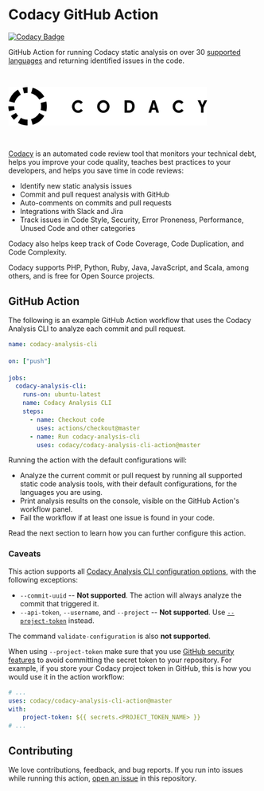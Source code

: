 # Codacy GitHub Action

[![Codacy Badge](https://app.codacy.com/project/badge/Grade/946b78614f154f81b1c9c0514fd9f35c)](https://www.codacy.com/gh/codacy/codacy-analysis-cli-action/dashboard?utm_source=github.com&amp;utm_medium=referral&amp;utm_content=codacy/codacy-analysis-cli-action&amp;utm_campaign=Badge_Grade)

GitHub Action for running Codacy static analysis on over 30 [supported languages](https://docs.codacy.com/getting-started/supported-languages-and-tools/) and returning identified issues in the code.

<br/>

<a href="https://www.codacy.com" target="_blank"><img src="images/codacy-logo.svg" alt="Codacy" width="400"/></a>

<br/>

[Codacy](https://www.codacy.com/) is an automated code review tool that monitors your technical debt, helps you improve your code quality, teaches best practices to your developers, and helps you save time in code reviews:

-   Identify new static analysis issues
-   Commit and pull request analysis with GitHub
-   Auto-comments on commits and pull requests
-   Integrations with Slack and Jira
-   Track issues in Code Style, Security, Error Proneness, Performance, Unused Code and other categories

Codacy also helps keep track of Code Coverage, Code Duplication, and Code Complexity.

Codacy supports PHP, Python, Ruby, Java, JavaScript, and Scala, among others, and is free for Open Source projects.

## GitHub Action

The following is an example GitHub Action workflow that uses the Codacy Analysis CLI
to analyze each commit and pull request.

```yaml
name: codacy-analysis-cli

on: ["push"]

jobs:
  codacy-analysis-cli:
    runs-on: ubuntu-latest
    name: Codacy Analysis CLI
    steps:
      - name: Checkout code
        uses: actions/checkout@master
      - name: Run codacy-analysis-cli
        uses: codacy/codacy-analysis-cli-action@master
```

Running the action with the default configurations will:

- Analyze the current commit or pull request by running all supported static code analysis tools, with their default configurations,
  for the languages you are using.
- Print analysis results on the console, visible on the GitHub Action's workflow panel.
- Fail the workflow if at least one issue is found in your code.

Read the next section to learn how you can further configure this action.

### Caveats

This action supports all [Codacy Analysis CLI configuration options](https://github.com/codacy/codacy-analysis-cli#commands-and-configuration), with the following exceptions:

- `--commit-uuid` -- **Not supported**. The action will always analyze the commit that triggered it.
- `--api-token`, `--username`, and `--project` -- **Not supported**. Use [`--project-token`](https://github.com/codacy/codacy-analysis-cli#project-token) instead.

The command `validate-configuration` is also **not supported**.

When using `--project-token` make sure that you use [GitHub security features](https://docs.github.com/en/actions/reference/encrypted-secrets)
to avoid committing the secret token to your repository. For example, if you store your Codacy project
token in GitHub, this is how you would use it in the action workflow:

```yaml
# ...
uses: codacy/codacy-analysis-cli-action@master
with:
    project-token: ${{ secrets.<PROJECT_TOKEN_NAME> }}
# ...
```

## Contributing

We love contributions, feedback, and bug reports.
If you run into issues while running this action,
[open an issue](https://github.com/codacy/codacy-analysis-cli-action/issues) in this repository.
